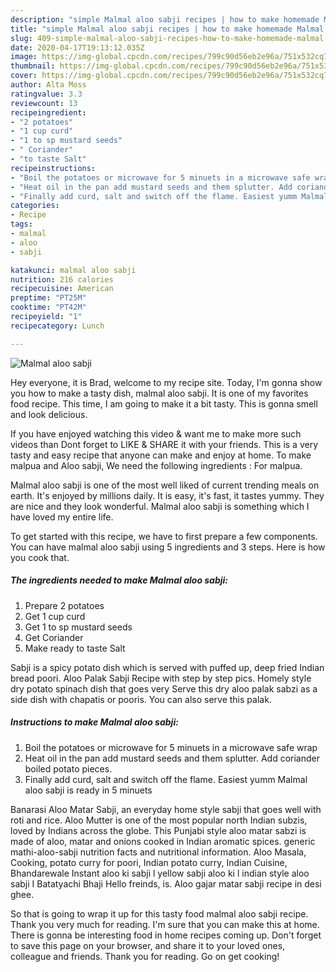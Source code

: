 ```yaml
---
description: "simple Malmal aloo sabji recipes | how to make homemade Malmal aloo sabji"
title: "simple Malmal aloo sabji recipes | how to make homemade Malmal aloo sabji"
slug: 409-simple-malmal-aloo-sabji-recipes-how-to-make-homemade-malmal-aloo-sabji
date: 2020-04-17T19:13:12.035Z
image: https://img-global.cpcdn.com/recipes/799c90d56eb2e96a/751x532cq70/malmal-aloo-sabji-recipe-main-photo.jpg
thumbnail: https://img-global.cpcdn.com/recipes/799c90d56eb2e96a/751x532cq70/malmal-aloo-sabji-recipe-main-photo.jpg
cover: https://img-global.cpcdn.com/recipes/799c90d56eb2e96a/751x532cq70/malmal-aloo-sabji-recipe-main-photo.jpg
author: Alta Moss
ratingvalue: 3.3
reviewcount: 13
recipeingredient:
- "2 potatoes"
- "1 cup curd"
- "1 to sp mustard seeds"
- " Coriander"
- "to taste Salt"
recipeinstructions:
- "Boil the potatoes or microwave for 5 minuets in a microwave safe wrap"
- "Heat oil in the pan add mustard seeds and them splutter. Add coriander boiled potato pieces."
- "Finally add curd, salt and switch off the flame. Easiest yumm Malmal aloo sabji is ready in 5 minuets"
categories:
- Recipe
tags:
- malmal
- aloo
- sabji

katakunci: malmal aloo sabji 
nutrition: 216 calories
recipecuisine: American
preptime: "PT25M"
cooktime: "PT42M"
recipeyield: "1"
recipecategory: Lunch

---
```



![Malmal aloo sabji](https://img-global.cpcdn.com/recipes/799c90d56eb2e96a/751x532cq70/malmal-aloo-sabji-recipe-main-photo.jpg)

Hey everyone, it is Brad, welcome to my recipe site. Today, I'm gonna show you how to make a tasty dish, malmal aloo sabji. It is one of my favorites food recipe. This time, I am going to make it a bit tasty. This is gonna smell and look delicious.

If you have enjoyed watching this video &amp; want me to make more such videos than Dont forget to LIKE &amp; SHARE it with your friends. This is a very tasty and easy recipe that anyone can make and enjoy at home. To make malpua and Aloo sabji, We need the following ingredients : For malpua.

Malmal aloo sabji is one of the most well liked of current trending meals on earth. It's enjoyed by millions daily. It is easy, it's fast, it tastes yummy. They are nice and they look wonderful. Malmal aloo sabji is something which I have loved my entire life.


To get started with this recipe, we have to first prepare a few components. You can have malmal aloo sabji using 5 ingredients and 3 steps. Here is how you cook that.

<!--inarticleads1-->

##### The ingredients needed to make Malmal aloo sabji:

1. Prepare 2 potatoes
1. Get 1 cup curd
1. Get 1 to sp mustard seeds
1. Get  Coriander
1. Make ready to taste Salt


Sabji is a spicy potato dish which is served with puffed up, deep fried Indian bread poori. Aloo Palak Sabji Recipe with step by step pics. Homely style dry potato spinach dish that goes very Serve this dry aloo palak sabzi as a side dish with chapatis or pooris. You can also serve this palak. 

<!--inarticleads2-->

##### Instructions to make Malmal aloo sabji:

1. Boil the potatoes or microwave for 5 minuets in a microwave safe wrap
1. Heat oil in the pan add mustard seeds and them splutter. Add coriander boiled potato pieces.
1. Finally add curd, salt and switch off the flame. Easiest yumm Malmal aloo sabji is ready in 5 minuets


Banarasi Aloo Matar Sabji, an everyday home style sabji that goes well with roti and rice. Aloo Mutter is one of the most popular north Indian subzis, loved by Indians across the globe. This Punjabi style aloo matar sabzi is made of aloo, matar and onions cooked in Indian aromatic spices. generic mathi-aloo-sabji nutrition facts and nutritional information. Aloo Masala, Cooking, potato curry for poori, Indian potato curry, Indian Cuisine, Bhandarewale Instant aloo ki sabji l yellow sabji aloo ki l indian style aloo sabji I Batatyachi Bhaji Hello freinds, is. Aloo gajar matar sabji recipe in desi ghee. 

So that is going to wrap it up for this tasty food malmal aloo sabji recipe. Thank you very much for reading. I'm sure that you can make this at home. There is gonna be interesting food in home recipes coming up. Don't forget to save this page on your browser, and share it to your loved ones, colleague and friends. Thank you for reading. Go on get cooking!
